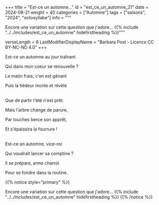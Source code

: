 +++
title = "Est-ce un automne..."
id = "est_ce_un_automne_21"
date = 2024-08-21
weight = 40
categories = ["Automne"]
tags = ["saisons", "2024", "octosyllabe"]
info = """

Encore une variation sur cette question que j'adore...
{{% include "../../includes/est_ce_un_automne" hidefirstheading %}}"""

verseLength = 8
LastModifierDisplayName = "Barbara Post - Licence CC BY-NC-ND 4.0"
+++

Est-ce un automne au jour traînant

Qui dans mon coeur se renouvelle ?

Le matin frais, c'en est gênant

Puis la tiédeur monte et révèle

 \
Que de partir l'été n'est prêt.

Mais l'arbre change de parure,

Par touches berce son apprêt,

Et s'épaissira la fourrure !

 \
Est-ce un automne, vice-roi

Qui voudrait lancer sa comptine ?

Il se prépare, arme charroi

Pour se fondre dans la routine.

{{% notice style="primary" %}}

Encore une variation sur cette question que j'adore...
{{% include "../../includes/est_ce_un_automne" hidefirstheading %}}
{{% /notice %}}
